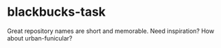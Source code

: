# blackbucks-task
Great repository names are short and memorable. Need inspiration? How about urban-funicular?
